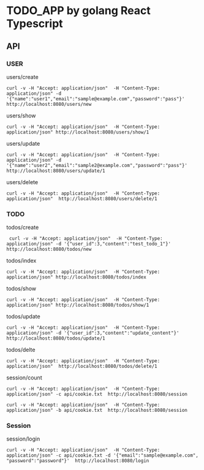 # TODO_APP by golang React Typescript

## API

### USER

users/create

```
curl -v -H "Accept: application/json"  -H "Content-Type: application/json" -d '{"name":"user1","email":"sample@example.com","password":"pass"}' http://localhost:8080/users/new
```

users/show

```
curl -v -H "Accept: application/json"  -H "Content-Type: application/json" http://localhost:8080/users/show/1
```

users/update

```
curl -v -H "Accept: application/json"  -H "Content-Type: application/json" -d '{"name":"user2","email":"sample2@example.com","password":"pass"}' http://localhost:8080/users/update/1
```

users/delete

```
curl -v -H "Accept: application/json"  -H "Content-Type: application/json"  http://localhost:8080/users/delete/1
```

### TODO

todos/create

```
 curl -v -H "Accept: application/json"  -H "Content-Type: application/json" -d '{"user_id":3,"content":"test_todo_1"}' http://localhost:8080/todos/new
```

todos/index

```
curl -v -H "Accept: application/json"  -H "Content-Type: application/json" http://localhost:8080/todos/index
```

todos/show

```
curl -v -H "Accept: application/json"  -H "Content-Type: application/json" http://localhost:8080/todos/show/1
```

todos/update

```
curl -v -H "Accept: application/json"  -H "Content-Type: application/json" -d '{"user_id":3,"content":"update_content"}' http://localhost:8080/todos/update/1
```

todos/delte

```
curl -v -H "Accept: application/json"  -H "Content-Type: application/json"  http://localhost:8080/todos/delete/1
```

session/count

```
curl -v -H "Accept: application/json"  -H "Content-Type: application/json" -c api/cookie.txt  http://localhost:8080/session
```

```
curl -v -H "Accept: application/json"  -H "Content-Type: application/json" -b api/cookie.txt  http://localhost:8080/session
```

### Session

session/login

```
curl -v -H "Accept: application/json"  -H "Content-Type: application/json" -c api/cookie.txt -d '{"email":"sample@example.com", "password":"password"}'  http://localhost:8080/login
```
